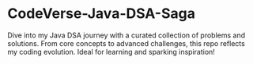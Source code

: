 # CodeVerse-Java-DSA-Saga
Dive into my Java DSA journey with a curated collection of problems and solutions. From core concepts to advanced challenges, this repo reflects my coding evolution. Ideal for learning and sparking inspiration!
